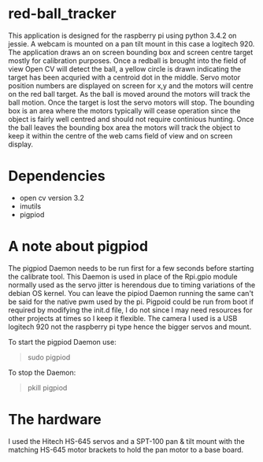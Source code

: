 # red-ball_tracker
This application is designed for the raspberry pi using python 3.4.2 on jessie. A webcam is mounted on a pan tilt mount in this case a logitech 920. The application draws an on screen bounding box and screen centre target mostly for calibration purposes. Once a redball is brought into the field of view Open CV will detect the ball, a yellow circle is drawn indicating the target has been acquried with a centroid dot in the middle. Servo motor position numbers are displayed on screen for x,y and the motors will centre on the red ball target. As the ball is moved around the motors will track the ball motion. Once the target is lost the servo motors will stop. The bounding box is an area where the motors typically will cease operation since the object is fairly well centred and should not require continious hunting. Once the ball leaves the bounding box area the motors will track the object to keep it within the centre of the web cams field of view and on screen display.

# Dependencies
- open cv version 3.2
- imutils
- pigpiod

# A note about pigpiod
The pigpiod Daemon needs to be run first for a few seconds before starting the calibrate tool. This Daemon is used in place of the Rpi.gpio module normally used as the servo jitter is herendous due to timing variations of the debian OS kernel. You can leave the pipiod Daemon running the same can't be said for the native pwm used by the pi. Pigpoid could be run from boot if required by modifying the init.d file, I do not since I may need resources for other projects at times so I keep it flexible. The camera I used is a USB logitech 920 not the raspberry pi type hence the bigger servos and mount. 

To start the pigpiod Daemon use:
> sudo pigpiod

To stop the Daemon:
> pkill pigpiod

# The hardware
I used the Hitech HS-645 servos and a SPT-100 pan & tilt mount with the matching HS-645 motor brackets to hold the pan motor to a base board.
